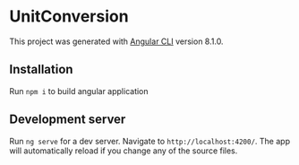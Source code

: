 # UnitConversion

This project was generated with [Angular CLI](https://github.com/angular/angular-cli) version 8.1.0.


## Installation
Run `npm i` to build angular application
## Development server

Run `ng serve` for a dev server. Navigate to `http://localhost:4200/`. The app will automatically reload if you change any of the source files.
